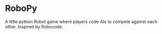 # RoboPy
A little python Robot game where players code AIs to compete against each other. Inspired by Robocode.
